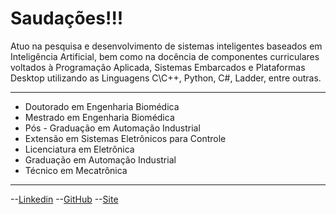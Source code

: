 <h1>Saudações!!!</h1>
<p>
  Atuo na pesquisa e desenvolvimento de sistemas inteligentes baseados em Inteligência Artificial, bem como na docência de componentes curriculares voltados à Programação Aplicada, Sistemas Embarcados e Plataformas Desktop utilizando as Linguagens C\C++, Python, C#, Ladder, entre outras.<br>
</p>

<hr>

* Doutorado em Engenharia Biomédica 
* Mestrado em Engenharia Biomédica
* Pós - Graduação em Automação Industrial
* Extensão em Sistemas Eletrônicos para Controle
* Licenciatura em Eletrônica
* Graduação em Automação Industrial
* Técnico em Mecatrônica

<hr>

--[Linkedin](https://www.linkedin.com/in/bruno-medina-pedroso-ph-d-b3651286/)
--[GitHub](https://github.com/drbrunompedroso)
--[Site](https://profbrunopedroso.webnode.page/)
